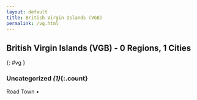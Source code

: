 ```yaml
---
layout: default
title: British Virgin Islands (VGB)
permalink: /vg.html
---
```



## British Virgin Islands (VGB) - 0 Regions, 1 Cities
{: #vg }





### Uncategorized _(1)_{:.count}


Road Town  •


 
